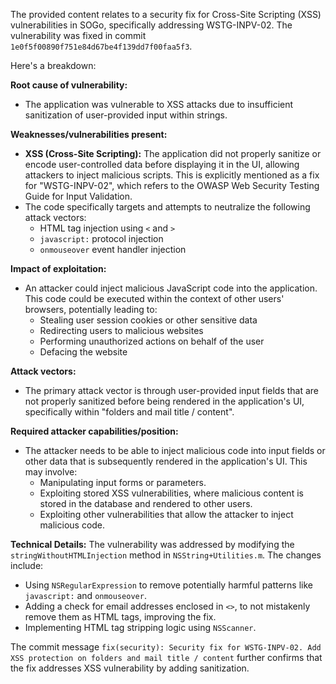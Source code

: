 The provided content relates to a security fix for Cross-Site Scripting (XSS) vulnerabilities in SOGo, specifically addressing WSTG-INPV-02. The vulnerability was fixed in commit `1e0f5f00890f751e84d67be4f139dd7f00faa5f3`.

Here's a breakdown:

**Root cause of vulnerability:**

- The application was vulnerable to XSS attacks due to insufficient sanitization of user-provided input within strings.

**Weaknesses/vulnerabilities present:**

- **XSS (Cross-Site Scripting):** The application did not properly sanitize or encode user-controlled data before displaying it in the UI, allowing attackers to inject malicious scripts. This is explicitly mentioned as a fix for "WSTG-INPV-02", which refers to the OWASP Web Security Testing Guide for Input Validation.
- The code specifically targets and attempts to neutralize the following attack vectors:
    - HTML tag injection using `<` and `>`
    - `javascript:` protocol injection
    - `onmouseover` event handler injection

**Impact of exploitation:**

- An attacker could inject malicious JavaScript code into the application. This code could be executed within the context of other users' browsers, potentially leading to:
    - Stealing user session cookies or other sensitive data
    - Redirecting users to malicious websites
    - Performing unauthorized actions on behalf of the user
    - Defacing the website

**Attack vectors:**

- The primary attack vector is through user-provided input fields that are not properly sanitized before being rendered in the application's UI, specifically within "folders and mail title / content".

**Required attacker capabilities/position:**

- The attacker needs to be able to inject malicious code into input fields or other data that is subsequently rendered in the application's UI. This may involve:
  - Manipulating input forms or parameters.
  - Exploiting stored XSS vulnerabilities, where malicious content is stored in the database and rendered to other users.
  - Exploiting other vulnerabilities that allow the attacker to inject malicious code.

**Technical Details:**
The vulnerability was addressed by modifying the `stringWithoutHTMLInjection` method in `NSString+Utilities.m`. The changes include:
- Using `NSRegularExpression` to remove potentially harmful patterns like `javascript:` and `onmouseover`.
- Adding a check for email addresses enclosed in `<>`, to not mistakenly remove them as HTML tags, improving the fix.
- Implementing HTML tag stripping logic using `NSScanner`.

The commit message `fix(security): Security fix for WSTG-INPV-02. Add XSS protection on folders and mail title / content` further confirms that the fix addresses XSS vulnerability by adding sanitization.